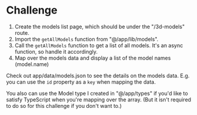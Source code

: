 Challenge
=========
1. Create the models list page, which should be under the "/3d-models" route.
2. Import the `getAllModels` function from "@/app/lib/models".
3. Call the `getAllModels` function to get a list of all models. It's an async
   function, so handle it accordingly.
4. Map over the models data and display a list of the model names (model.name)

Check out app/data/models.json to see the details on the models data. E.g. you
can use the `id` property as a `key` when mapping the data.

You also can use the Model type I created in "@/app/types" if you'd like to
satisfy TypeScript when you're mapping over the array. (But it isn't required
to do so for this challenge if you don't want to.)